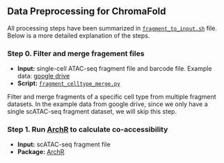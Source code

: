 ## Data Preprocessing for ChromaFold 

All processing steps have been summarized in [`fragment_to_input.sh`](https://github.com/viannegao/ChromaFold/blob/main/preprocessing_pipeline/fragment_to_input.sh) file. Below is a more detailed explanation of the steps. 

### **Step 0**. Filter and merge fragement files

- **Input:** single-cell ATAC-seq fragment file and barcode file. Example data: [google drive](https://drive.google.com/drive/folders/1ZDwumdoC-9lqsVEHUeBs4euN8xcBelhu?usp=sharing)
- **Script:** [`fragment_celltype_merge.py`](https://github.com/viannegao/ChromaFold/blob/main/preprocessing_pipeline/fragment_celltype_merge.py)

Filter and merge fragments of a specific cell type from multiple fragment datasets. In the example data from google drive, since we only have a single scATAC-seq fragment dataset, we will skip this step. 

### **Step 1**. Run [ArchR](https://www.archrproject.com/bookdown/co-accessibility-with-archr.html) to calculate co-accessibility

- **Input:** scATAC-seq fragment file
- **Package:** [ArchR](https://www.archrproject.com/bookdown/co-accessibility-with-archr.html)



